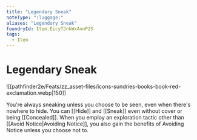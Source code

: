 ```yaml
---
title: "Legendary Sneak"
noteType: ":luggage:"
aliases: "Legendary Sneak"
foundryId: Item.EicyTJnkWxAnnP2S
tags:
  - Item
---
```


# Legendary Sneak
![[pathfinder2e/Feats/zz_asset-files/icons-sundries-books-book-red-exclamation.webp|150]]

You're always sneaking unless you choose to be seen, even when there's nowhere to hide. You can [[Hide]] and [[Sneak]] even without cover or being [[Concealed]]. When you employ an exploration tactic other than [[Avoid Notice|Avoiding Notice]], you also gain the benefits of Avoiding Notice unless you choose not to.
